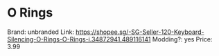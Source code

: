 # O Rings

Brand: unbranded
Link: https://shopee.sg/-SG-Seller-120-Keyboard-Silencing-O-Rings-O-Rings-i.34872941.489116141
Modding?: yes
Price: 3.99